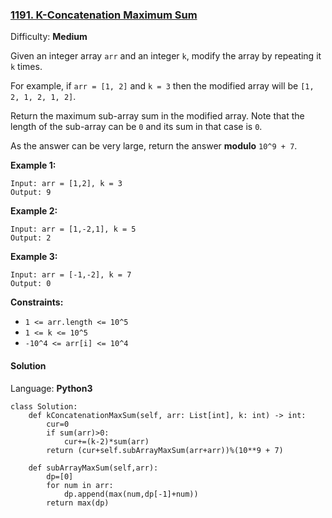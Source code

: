 ### [1191\. K-Concatenation Maximum Sum](https://leetcode.com/problems/k-concatenation-maximum-sum/)

Difficulty: **Medium**


Given an integer array `arr` and an integer `k`, modify the array by repeating it `k` times.

For example, if `arr = [1, 2]` and `k = 3` then the modified array will be `[1, 2, 1, 2, 1, 2]`.

Return the maximum sub-array sum in the modified array. Note that the length of the sub-array can be `0` and its sum in that case is `0`.

As the answer can be very large, return the answer **modulo** `10^9 + 7`.

**Example 1:**

```
Input: arr = [1,2], k = 3
Output: 9
```

**Example 2:**

```
Input: arr = [1,-2,1], k = 5
Output: 2
```

**Example 3:**

```
Input: arr = [-1,-2], k = 7
Output: 0
```

**Constraints:**

*   `1 <= arr.length <= 10^5`
*   `1 <= k <= 10^5`
*   `-10^4 <= arr[i] <= 10^4`


#### Solution

Language: **Python3**

```python3
class Solution:
    def kConcatenationMaxSum(self, arr: List[int], k: int) -> int:
        cur=0
        if sum(arr)>0:
            cur+=(k-2)*sum(arr)
        return (cur+self.subArrayMaxSum(arr+arr))%(10**9 + 7)
    
    def subArrayMaxSum(self,arr):
        dp=[0]
        for num in arr:
            dp.append(max(num,dp[-1]+num))
        return max(dp)
```